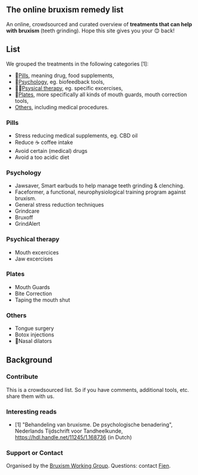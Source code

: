 ## The online bruxism remedy list

An online, crowdsourced and curated overview of **treatments that can help with bruxism** (teeth grinding). Hope this site gives you your 😊 back!

## List

We grouped the treatments in the following categories [1]:
- 💊[Pills](#Pills), meaning drug, food supplements, 
- 🧠[Psychology](#Psychology), eg. biofeedback tools,
- 🏃‍♀️[Psysical therapy](#Psysical-therapy), eg. specific excercises,
- 🦷[Plates](#Plates), more specifically all kinds of mouth guards, mouth correction tools,
- [Others](#Others), including medical procedures.

### Pills
- Stress reducing medical supplements, eg. CBD oil
- Reduce ☕ coffee intake
- Avoid certain (medical) drugs 
- Avoid a too acidic diet	

### Psychology
- Jawsaver, Smart earbuds to help manage teeth grinding & clenching.
- Faceformer, a functional, neurophysiological training program against bruxism.
- General stress reduction techniques
- Grindcare
- Bruxoff
- GrindAlert

### Psychical therapy
- Mouth excercices	
- Jaw excercises

### Plates
- Mouth Guards
- Bite Correction	
- Taping the mouth shut

### Others
- Tongue surgery
- Botox injections
- 👃Nasal dilators


## Background

### Contribute
This is a crowdsourced list. So if you have comments, additional tools, etc. share them with us.

### Interesting reads
- [1] "Behandeling van bruxisme. De psychologische benadering", Nederlands Tijdschrift voor Tandheelkunde, https://hdl.handle.net/11245/1.168736 (in Dutch)

### Support or Contact
Organised by the [Bruxism Working Group](https://www.spineo.org).
Questions: contact [Fien](https://www.fienjonnaert.be).
